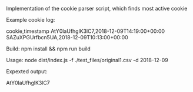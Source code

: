 Implementation of the cookie parser script, which finds most active cookie

Example cookie log:

cookie,timestamp
AtY0laUfhglK3lC7,2018-12-09T14:19:00+00:00
SAZuXPGUrfbcn5UA,2018-12-09T10:13:00+00:00

Build:
npm install && npm run build

Usage: 
node dist/index.js -f ./test_files/original1.csv -d 2018-12-09

Expexted output:

AtY0laUfhglK3lC7